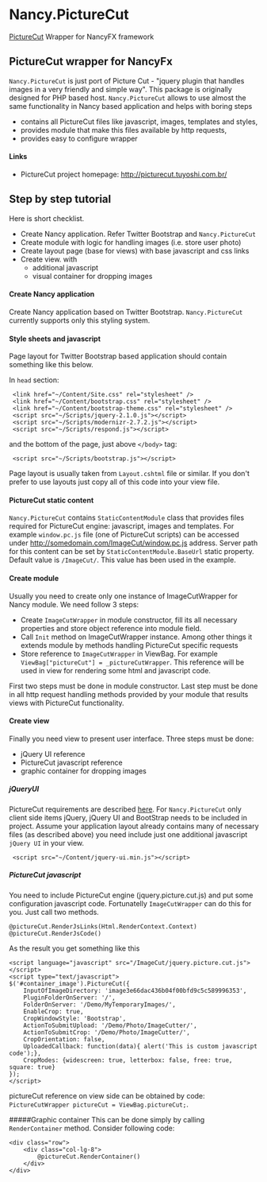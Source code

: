 Nancy.PictureCut
================

[PictureCut](http://picturecut.tuyoshi.com.br/) Wrapper for NancyFX framework


## PictureCut wrapper for NancyFx

`Nancy.PictureCut` is just port of Picture Cut - "jquery plugin that handles images in a very friendly and simple way". 
This package is originally designed for PHP based host. 
`Nancy.PictureCut` allows to use almost the same functionality in Nancy based application and helps with boring steps

* contains all PictureCut files like javascript, images, templates and styles,
* provides module that make this files available by http requests,
* provides easy to configure wrapper

#### Links
* PictureCut project homepage: http://picturecut.tuyoshi.com.br/



## Step by step tutorial
Here is short checklist.  

* Create Nancy application. Refer Twitter Bootstrap and `Nancy.PictureCut`
* Create module with logic for handling images (i.e. store user photo)
* Create layout page (base for views) with base javascript and css links
* Create view.  with 
	* additional javascript
    * visual container for dropping images 


#### Create Nancy application
Create Nancy application based on Twitter Bootstrap. `Nancy.PictureCut` currently supports only this styling system.
#### Style sheets and javascript

Page layout for Twitter Bootstrap based application should contain something like this below.

In `head` section:

```
 <link href="~/Content/Site.css" rel="stylesheet" />
 <link href="~/Content/bootstrap.css" rel="stylesheet" />
 <link href="~/Content/bootstrap-theme.css" rel="stylesheet" />
 <script src="~/Scripts/jquery-2.1.0.js"></script>
 <script src="~/Scripts/modernizr-2.7.2.js"></script>
 <script src="~/Scripts/respond.js"></script>
```

and the bottom of the page, just above `</body>` tag:

```
 <script src="~/Scripts/bootstrap.js"></script>
 ```
 
Page layout is usually taken from `Layout.cshtml` file or similar. If you don't prefer to use layouts just copy all of this code into your view file.
 
#### PictureCut static content

`Nancy.PictureCut` contains `StaticContentModule` class that provides files required for PictureCut engine: javascript, images and templates. 
For example `window.pc.js` file (one of PictureCut scripts) can be accessed under http://somedomain.com/ImageCut/window.pc.js address.
Server path for this content can be set by `StaticContentModule.BaseUrl` static property. Default value is `/ImageCut/`. This value has been used in the example.

#### Create module

Usually you need to create only one instance of ImageCutWrapper for Nancy module. We need follow 3 steps:
 
 * Create `ImageCutWrapper` in module constructor, fill its all necessary properties and store object reference into module field. 
 * Call `Init` method on ImageCutWrapper instance. Among other things it extends module by methods handling PictureCut specific requests
 * Store reference to `ImageCutWrapper` in ViewBag. For example `ViewBag["pictureCut"] = _pictureCutWrapper`. This reference will be used in view for rendering some html and javascript code.  
 
 
 First two steps must be done in module constructor. Last step must be done in all http request handling methods provided by your module that results views with PictureCut functionality.
 
#### Create view

Finally you need view to present user interface. Three steps must be done:

* jQuery UI reference
* PictureCut javascript reference
* graphic container for dropping images

##### jQueryUI

PictureCut requirements are described [here](http://picturecut.tuyoshi.com.br/docs/#Installation). For `Nancy.PictureCut` only client side items jQuery, jQuery UI and BootStrap needs to be included in project. Assume your application layout already contains many of necessary files (as described above) you need include just one additional javascript `jQuery UI` in your view.  

```
 <script src="~/Content/jquery-ui.min.js"></script>
```

##### PictureCut javascript

You need to include PictureCut engine (jquery.picture.cut.js) and put some configuration javascript code. Fortunatelly `ImageCutWrapper` can do this for you. Just call two methods.

```
@pictureCut.RenderJsLinks(Html.RenderContext.Context)
@pictureCut.RenderJsCode()
```

As the result you get something like this

```
<script language="javascript" src="/ImageCut/jquery.picture.cut.js"></script>
<script type="text/javascript">
$('#container_image').PictureCut({
    InputOfImageDirectory: 'image3e66dac436b04f00bfd9c5c589996353',
    PluginFolderOnServer: '/',
    FolderOnServer: '/Demo/MyTemporaryImages/',
    EnableCrop: true,
    CropWindowStyle: 'Bootstrap',
    ActionToSubmitUpload: '/Demo/Photo/ImageCutter/',
    ActionToSubmitCrop: '/Demo/Photo/ImageCutter/',
    CropOrientation: false,
    UploadedCallback: function(data){ alert('This is custom javascript code');},
    CropModes: {widescreen: true, letterbox: false, free: true, square: true}
});
</script>
```

pictureCut reference on view side can be obtained by code: `PictureCutWrapper pictureCut = ViewBag.pictureCut;`.

#####Graphic container
This can be done simply by calling `RenderContainer` method. Consider following code:
```
<div class="row">
    <div class="col-lg-8">
        @pictureCut.RenderContainer()
    </div>
</div>
```
